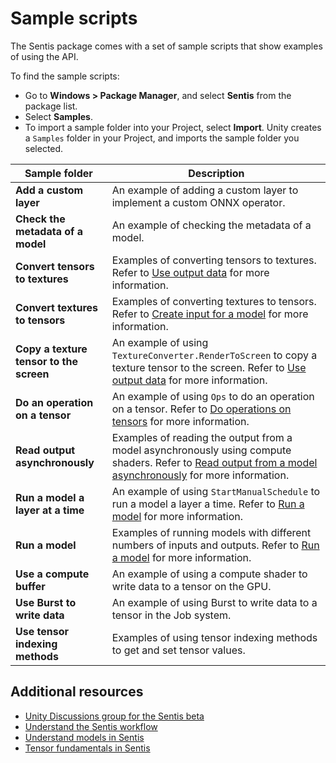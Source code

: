 # Sample scripts

The Sentis package comes with a set of sample scripts that show examples of using the API.

To find the sample scripts:

- Go to **Windows > Package Manager**, and select **Sentis** from the package list.
- Select **Samples**.
- To import a sample folder into your Project, select **Import**. Unity creates a `Samples` folder in your Project, and imports the sample folder you selected.

|Sample folder|Description|
|-|-|
|**Add a custom layer**|An example of adding a custom layer to implement a custom ONNX operator.|
|**Check the metadata of a model**|An example of checking the metadata of a model.|
|**Convert tensors to textures**|Examples of converting tensors to textures. Refer to [Use output data](use-model-output.md) for more information. | 
|**Convert textures to tensors**|Examples of converting textures to tensors. Refer to [Create input for a model](create-an-input-tensor.md) for more information. |
|**Copy a texture tensor to the screen**|An example of using `TextureConverter.RenderToScreen` to copy a texture tensor to the screen. Refer to [Use output data](use-model-output.md) for more information. |
|**Do an operation on a tensor**|An example of using `Ops` to do an operation on a tensor. Refer to [Do operations on tensors](do-complex-tensor-operations.md) for more information. |
|**Read output asynchronously**|Examples of reading the output from a model asynchronously using compute shaders. Refer to [Read output from a model asynchronously](read-output-async.md) for more information. |
|**Run a model a layer at a time**|An example of using `StartManualSchedule` to run a model a layer a time. Refer to [Run a model](run-a-model.md) for more information.|`
|**Run a model**|Examples of running models with different numbers of inputs and outputs. Refer to [Run a model](run-a-model.md) for more information.|
|**Use a compute buffer**|An example of using a compute shader to write data to a tensor on the GPU. |
|**Use Burst to write data**|An example of using Burst to write data to a tensor in the Job system. |
|**Use tensor indexing methods**|Examples of using tensor indexing methods to get and set tensor values. |

## Additional resources

- [Unity Discussions group for the Sentis beta](https://discussions.unity.com/c/10)
- [Understand the Sentis workflow](understand-sentis-workflow.md)
- [Understand models in Sentis](models-concept.md)
- [Tensor fundamentals in Sentis](tensor-fundamentals.md)
